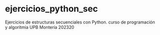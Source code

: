 # ejercicios_python_sec
Ejercicios de estructuras secuenciales con Python. curso de programación y algoritmia UPB Montería 202320

